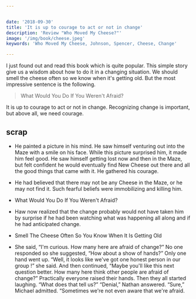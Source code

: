 ```yaml
---


date: '2018-09-30'
title: 'It is up to courage to act or not in change'
description: 'Review "Who Moved My Cheese?"'
image: '/img/book/cheese.jpeg'
keywords: 'Who Moved My Cheese, Johnson, Spencer, Cheese, Change'

---
```


I just found out and read this book which is quite popular. This simple story give us a wisdom about how to do it in a changing situation. We should smell the cheese often so we know when it's getting old. But the most impressive sentence is the following.

> What Would You Do If You Weren't Afraid?

It is up to courage to act or not in change. Recognizing change is important, but above all, we need courage.

## scrap

- He painted a picture in his mind. He saw himself venturing out into the Maze with a smile on his face. While this picture surprised him, it made him feel good. He saw himself getting lost now and then in the Maze, but felt confident he would eventually find New Cheese out there and all the good things that came with it. He gathered his courage.

- He had believed that there may not be any Cheese in the Maze, or he may not find it. Such fearful beliefs were immobilizing and killing him.

- What Would You Do If You Weren't Afraid?

- Haw now realized that the change probably would not have taken him by surprise if he had been watching what was happening all along and if he had anticipated change.

- Smell The Cheese Often So You Know When It Is Getting Old

- She said, “I'm curious. How many here are afraid of change?” No one responded so she suggested, “How about a show of hands?” Only one hand went up. “Well, it looks like we've got one honest person in our group !” she said. And then continued, “Maybe you'll like this next question better. How many here think other people are afraid of change?” Practically everyone raised their hands. Then they all started laughing. “What does that tell us?” “Denial,” Nathan answered. “Sure,” Michael admitted. “Sometimes we're not even aware that we're afraid.